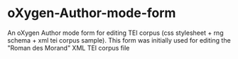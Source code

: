 # oXygen-Author-mode-form
An oXygen Author mode form for editing TEI corpus (css stylesheet + rng schema + xml tei corpus sample). This form was initially used for editing the "Roman des Morand" XML TEI corpus file

